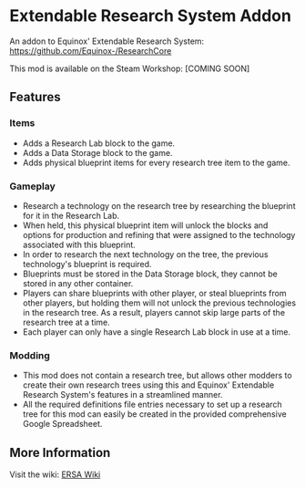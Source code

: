 # Extendable Research System Addon
An addon to Equinox' Extendable Research System: https://github.com/Equinox-/ResearchCore

This mod is available on the Steam Workshop: [COMING SOON]

## Features
### Items
* Adds a Research Lab block to the game.
* Adds a Data Storage block to the game.
* Adds physical blueprint items for every research tree item to the game.

### Gameplay
* Research a technology on the research tree by researching the blueprint for it in the Research Lab.
* When held, this physical blueprint item will unlock the blocks and options for production and refining that were assigned to the technology associated with this blueprint.
* In order to research the next technology on the tree, the previous technology's blueprint is required.
* Blueprints must be stored in the Data Storage block, they cannot be stored in any other container.
* Players can share blueprints with other player, or steal blueprints from other players, but holding them will not unlock the previous technologies in the research tree. As a result, players cannot skip large parts of the research tree at a time.
* Each player can only have a single Research Lab block in use at a time.

### Modding
* This mod does not contain a research tree, but allows other modders to create their own research trees using this and Equinox' Extendable Research System's features in a streamlined manner.
* All the required definitions file entries necessary to set up a research tree for this mod can easily be created in the provided comprehensive Google Spreadsheet.

## More Information
Visit the wiki: [ERSA Wiki](https://github.com/enenra/ersa/wiki)
